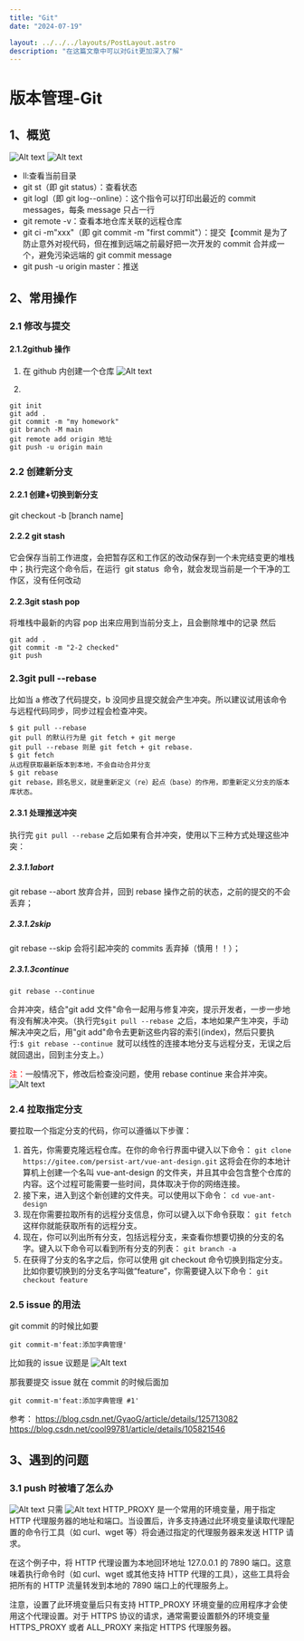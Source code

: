 ```yaml
---
title: "Git"
date: "2024-07-19"

layout: ../../../layouts/PostLayout.astro
description: "在这篇文章中可以对Git更加深入了解"
---
```

# 版本管理-Git

## 1、概览

![Alt text](/tool_usage/Git/git-image1.png)
![Alt text](/tool_usage/Git/git-image2.png)

- ll:查看当前目录
- git st（即 git status）：查看状态
- git logl（即 git log--online）：这个指令可以打印出最近的 commit messages，每条 message 只占一行
- git remote -v：查看本地仓库关联的远程仓库
- git ci -m"xxx"（即 git commit -m "first commit"）：提交【commit 是为了防止意外对视代码，但在推到远端之前最好把一次开发的 commit 合并成一个，避免污染远端的 git commit message
- git push -u origin master：推送

## 2、常用操作

### 2.1 修改与提交

#### 2.1.2github 操作

1. 在 github 内创建一个仓库
   ![Alt text](/tool_usage/Git/git-image3.png)

2.

```shell
git init
git add .
git commit -m "my homework"
git branch -M main
git remote add origin 地址
git push -u origin main
```

### 2.2 创建新分支

#### 2.2.1 创建+切换到新分支

git checkout -b [branch name]

#### 2.2.2 git stash

它会保存当前工作进度，会把暂存区和工作区的改动保存到一个未完结变更的堆栈中；执行完这个命令后，在运行  git status  命令，就会发现当前是一个干净的工作区，没有任何改动

#### 2.2.3git stash pop

将堆栈中最新的内容 pop 出来应用到当前分支上，且会删除堆中的记录
然后

```shell
git add .
git commit -m "2-2 checked"
git push
```

### 2.3git pull --rebase

比如当 a 修改了代码提交，b 没同步且提交就会产生冲突。所以建议试用该命令与远程代码同步，同步过程会检查冲突。

```shell
$ git pull --rebase
git pull 的默认行为是 git fetch + git merge
git pull --rebase 则是 git fetch + git rebase.
$ git fetch
从远程获取最新版本到本地，不会自动合并分支
$ git rebase
git rebase，顾名思义，就是重新定义（re）起点（base）的作用，即重新定义分支的版本库状态。
```

#### 2.3.1 处理推送冲突

执行完 `git pull --rebase` 之后如果有合并冲突，使用以下三种方式处理这些冲突：

##### 2.3.1.1abort

git rebase --abort
放弃合并，回到 rebase 操作之前的状态，之前的提交的不会丢弃；

##### 2.3.1.2skip

git rebase --skip
会将引起冲突的 commits 丢弃掉（慎用！！）；

##### 2.3.1.3continue

`git rebase --continue`

合并冲突，结合"git add 文件"命令一起用与修复冲突，提示开发者，一步一步地有没有解决冲突。（执行完`$git pull --rebase `之后，本地如果产生冲突，手动解决冲突之后，用"git add"命令去更新这些内容的索引(index)，然后只要执行:`$ git rebase --continue `就可以线性的连接本地分支与远程分支，无误之后就回退出，回到主分支上。）

<font color="red">注：</font>一般情况下，修改后检查没问题，使用 rebase continue 来合并冲突。
![Alt text](/tool_usage/Git/git-image4.png)

### 2.4 拉取指定分支

要拉取一个指定分支的代码，你可以遵循以下步骤：

1. 首先，你需要克隆远程仓库。在你的命令行界面中键入以下命令：
   `git clone https://gitee.com/persist-art/vue-ant-design.git`
   这将会在你的本地计算机上创建一个名叫 vue-ant-design 的文件夹，并且其中会包含整个仓库的内容。这个过程可能需要一些时间，具体取决于你的网络连接。
2. 接下来，进入到这个新创建的文件夹。可以使用以下命令：
   `cd vue-ant-design`
3. 现在你需要拉取所有的远程分支信息，你可以键入以下命令获取：
   `git fetch`
   这样你就能获取所有的远程分支。
4. 现在，你可以列出所有分支，包括远程分支，来查看你想要切换的分支的名字。键入以下命令可以看到所有分支的列表：
   `git branch -a`
5. 在获得了分支的名字之后，你可以使用 git checkout 命令切换到指定分支。比如你要切换到的分支名字叫做“feature”，你需要键入以下命令：
   `git checkout feature`

### 2.5 issue 的用法

git commit 的时候比如要

```shell
git commit-m'feat:添加字典管理'
```

比如我的 issue 议题是
![Alt text](/tool_usage/Git/git-image5.png)

那我要提交 issue 就在 commit 的时候后面加

```shell
git commit-m'feat:添加字典管理 #1'
```

参考：
https://blog.csdn.net/GyaoG/article/details/125713082
https://blog.csdn.net/cool99781/article/details/105821546

## 3、遇到的问题

### 3.1 push 时被墙了怎么办

![Alt text](/tool_usage/Git/git-image6.png)
只需
![Alt text](/tool_usage/Git/git-image7.png)
HTTP_PROXY 是一个常用的环境变量，用于指定 HTTP 代理服务器的地址和端口。当设置后，许多支持通过此环境变量读取代理配置的命令行工具（如 curl、wget 等）将会通过指定的代理服务器来发送 HTTP 请求。

在这个例子中，将 HTTP 代理设置为本地回环地址 127.0.0.1 的 7890 端口。这意味着执行命令时（如 curl、wget 或其他支持 HTTP 代理的工具），这些工具将会把所有的 HTTP 流量转发到本地的 7890 端口上的代理服务上。

注意，设置了此环境变量后只有支持 HTTP_PROXY 环境变量的应用程序才会使用这个代理设置。对于 HTTPS 协议的请求，通常需要设置额外的环境变量 HTTPS_PROXY 或者 ALL_PROXY 来指定 HTTPS 代理服务器。
